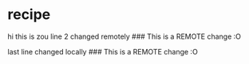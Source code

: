 # recipe
hi this is zou
line 2 changed remotely ### This is a REMOTE change :O









last line changed locally ### This is a REMOTE change :O

